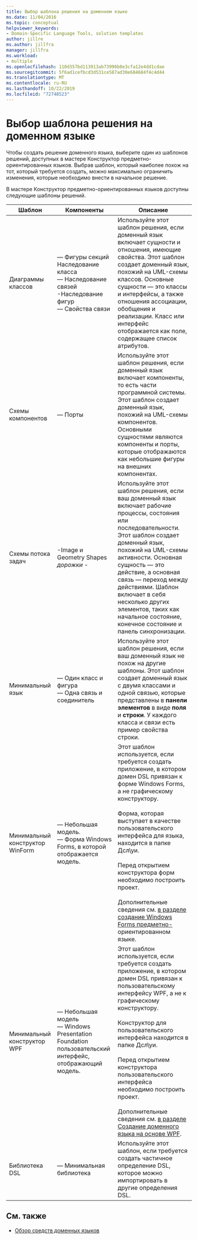 ```yaml
---
title: Выбор шаблона решения на доменном языке
ms.date: 11/04/2016
ms.topic: conceptual
helpviewer_keywords:
- Domain-Specific Language Tools, solution templates
author: jillre
ms.author: jillfra
manager: jillfra
ms.workload:
- multiple
ms.openlocfilehash: 110d357bd113913ab73990b8e3cfa12e4dd1cdae
ms.sourcegitcommit: 5f6ad1cefbcd3d531ce587ad30e684684f4c4d44
ms.translationtype: MT
ms.contentlocale: ru-RU
ms.lasthandoff: 10/22/2019
ms.locfileid: "72748523"
---
```

# <a name="choosing-a-domain-specific-language-solution-template"></a>Выбор шаблона решения на доменном языке
Чтобы создать решение доменного языка, выберите один из шаблонов решений, доступных в мастере Конструктор предметно-ориентированных языков. Выбрав шаблон, который наиболее похож на тот, который требуется создать, можно максимально ограничить изменения, которые необходимо внести в начальное решение.

 В мастере Конструктор предметно-ориентированных языков доступны следующие шаблоны решений.

|Шаблон|Компоненты|Описание|
|-|-|-|
|Диаграммы классов|— Фигуры секций<br />Наследование класса<br />— Наследование связей<br />-Наследование фигур<br />— Свойства связи|Используйте этот шаблон решения, если доменный язык включает сущности и отношения, имеющие свойства. Этот шаблон создает доменный язык, похожий на UML-схемы классов. Основные сущности — это классы и интерфейсы, а также отношения ассоциации, обобщения и реализации. Класс или интерфейс отображается как поле, содержащее список атрибутов.|
|Схемы компонентов|— Порты|Используйте этот шаблон решения, если доменный язык включает компоненты, то есть части программной системы. Этот шаблон создает доменный язык, похожий на UML-схемы компонентов. Основными сущностями являются компоненты и порты, которые отображаются как небольшие фигуры на внешних компонентах.|
|Схемы потока задач|-Image и Geometry Shapes<br />*дорожки* -   |Используйте этот шаблон решения, если ваш доменный язык включает рабочие процессы, состояния или последовательности. Этот шаблон создает доменный язык, похожий на UML-схемы активности. Основная сущность — это действие, а основная связь — переход между действиями. Шаблон включает в себя несколько других элементов, таких как начальное состояние, конечное состояние и панель синхронизации.|
|Минимальный язык|— Один класс и фигура<br />— Одна связь и соединитель|Используйте этот шаблон решения, если ваш доменный язык не похож на другие шаблоны. Этот шаблон создает доменный язык с двумя классами и одной связью, которые представлены в **панели элементов** в виде **поля** и **строки**. У каждого класса и связи есть пример свойства строки.|
|Минимальный конструктор WinForm|— Небольшая модель.<br />— Форма Windows Forms, в которой отображается модель.|Этот шаблон используется, если требуется создать приложение, в котором домен DSL привязан к форме Windows Forms, а не графическому конструктору.<br /><br /> Форма, которая выступает в качестве пользовательского интерфейса для языка, находится в папке Дсл\уи.<br /><br /> Перед открытием конструктора форм необходимо построить проект.<br /><br /> Дополнительные сведения см. [в разделе создание Windows Forms предметно-](../modeling/creating-a-windows-forms-based-domain-specific-language.md)ориентированном языке.|
|Минимальный конструктор WPF|— Небольшая модель<br />— Windows Presentation Foundation пользовательский интерфейс, отображающий модель.|Этот шаблон используется, если требуется создать приложение, в котором домен DSL привязан к пользовательскому интерфейсу WPF, а не к графическому конструктору.<br /><br /> Конструктор для пользовательского интерфейса находится в папке Дсл\уи.<br /><br /> Перед открытием конструктора пользовательского интерфейса необходимо построить проект.<br /><br /> Дополнительные сведения см. [в разделе Создание доменного языка на основе WPF](../modeling/creating-a-wpf-based-domain-specific-language.md).|
|Библиотека DSL|— Минимальная библиотека|Используйте этот шаблон, если требуется создать частичное определение DSL, которое можно импортировать в другие определения DSL.|

## <a name="see-also"></a>См. также

- [Обзор средств доменных языков](../modeling/overview-of-domain-specific-language-tools.md)
